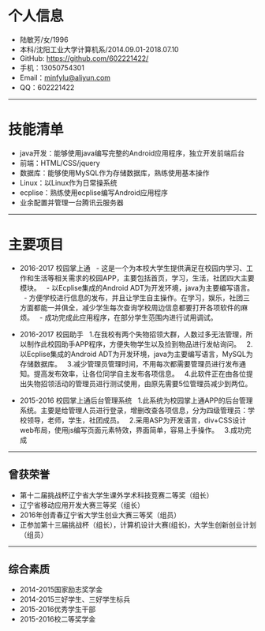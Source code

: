 # 个人信息
- 陆敏芳/女/1996
- 本科/沈阳工业大学计算机系/2014.09.01-2018.07.10
- GitHub: https://github.com/602221422/
- 手机：13050754301
- Email：minfylu@aliyun.com
- QQ：602221422

---

# 技能清单
 - java开发：能够使用java编写完整的Android应用程序，独立开发前端后台
 - 前端：HTML/CSS/jquery
 - 数据库：能够使用MySQL作为存储数据库，熟练使用基本操作
 - Linux：以Linux作为日常操系统
 - ecplise：熟练使用ecplise编写Android应用程序
 - 业余配置并管理一台腾讯云服务器

---

# 主要项目

 - 2016-2017 校园掌上通
   - 这是一个为本校大学生提供满足在校园内学习、工作和生活等相关需求的校园APP，主要包括首页，学习，生活，社团四大主要模块。
   - 以Ecplise集成的Android ADT为开发环境，java为主要编写语言。
   - 方便学校进行信息的发布，并且让学生自主操作。在学习，娱乐，社团三方面都能一并俱全，减少学生每次查询学校周边信息都要打开各项软件的麻烦。
   - 成功完成此应用程序，在部分学生范围内进行试用调试。
   
 - 2016-2017 校园助手
   1.在我校有两个失物招领大群，人数过多无法管理，所以制作此校园助手APP程序，方便失物学生以及捡到物品进行发帖询问。
   2.以Ecplise集成的Android ADT为开发环境，java为主要编写语言，MySQL为存储数据库。
   3.减少管理员管理时间，不用每次都需要管理员进行发布通知。提高发布效率，让各位同学自主发布各项信息。
   4.此软件正在由各位提出失物招领活动的管理员进行测试使用，由原先需要5位管理员减少到两位。
 
 - 2015-2016 校园掌上通后台管理系统
   1.此系统为校园掌上通APP的后台管理系统。主要是给管理人员进行登录，增删改查各项信息，分为四级管理员：学校领导，老师，学生，社团成员。
   2.采用ASP为开发语言，div+CSS设计web布局，使用js编写页面元素特效，界面简单，容易上手操作。
   3.成功完成
---

## 曾获荣誉
 
 - 第十二届挑战杯辽宁省大学生课外学术科技竞赛二等奖（组长）
 - 辽宁省移动应用开发大赛三等奖（组长）
 - 2016年创青春辽宁省大学生创业大赛三等奖（组员）
 - 正参加第十三届挑战杯（组长），计算机设计大赛(组长)，大学生创新创业计划（组员）

---

 ## 综合素质

 - 2014-2015国家励志奖学金
 - 2014-2015三好学生、三好学生标兵
 - 2015-2016优秀学生干部
 - 2015-2016校二等奖学金
